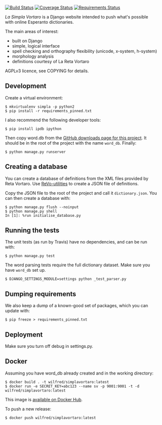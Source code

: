 [![Build Status](https://travis-ci.org/Wilfred/simpla-vortaro.svg?branch=master)](https://travis-ci.org/Wilfred/simpla-vortaro)
[![Coverage Status](https://img.shields.io/coveralls/Wilfred/simpla-vortaro.svg)](https://coveralls.io/r/Wilfred/simpla-vortaro?branch=master)
[![Requirements Status](https://requires.io/github/Wilfred/simpla-vortaro/requirements.png?branch=master)](https://requires.io/github/Wilfred/simpla-vortaro/requirements/?branch=master)

*La Simpla Vortaro* is a Django website intended to push what's possible
with online Esperanto dictionaries.

The main areas of interest:

* built on Django
* simple, logical interface
* spell checking and orthography flexibility (unicode, x-system, h-system)
* morphology analysis
* definitions courtesy of La Reta Vortaro

AGPLv3 licence, see COPYING for details.

Development
-----------

Create a virtual environment:

    $ mkvirtualenv simpla -p python2
    $ pip install -r requirements_pinned.txt

I also recommend the following developer tools:

    $ pip install ipdb ipython
    
Then copy word.db from the
[GitHub downloads page for this project](https://github.com/Wilfred/simpla-vortaro/downloads). It
should be in the root of the project with the name `word_db`. Finally:

    $ python manage.py runserver

Creating a database
-------------------

You can create a database of definitions from the XML files provided
by Reta Vortaro. Use
[ReVo-utilities](https://github.com/Wilfred/ReVo-utilities) to create
a JSON file of definitions.

Copy the JSON file to the root of the project and call it
`dictionary.json`. You can then create a database with:

    $ python manage.py flush --noinput
    $ python manage.py shell
    In [1]: %run initialise_database.py
    
    
Running the tests
-----------------

The unit tests (as run by Travis) have no dependencies, and can be run
with:

    $ python manage.py test

The word parsing tests require the full dictionary dataset. Make sure
you have `word_db` set up.

    $ DJANGO_SETTINGS_MODULE=settings python _test_parser.py

Dumping requirements
--------------------

We also keep a dump of a known-good set of packages, which you can
update with:

    $ pip freeze > requirements_pinned.txt

Deployment
----------

Make sure you turn off debug in settings.py.

Docker
------

Assuming you have word_db already created and in the working
directory:

```
$ docker build . -t wilfred/simplavortaro:latest
$ docker run -e SECRET_KEY=abc123 --name sv -p 9001:9001 -t -d wilfred/simplavortaro:latest
```

This image is [available on Docker
Hub](https://cloud.docker.com/u/wilfred/repository/docker/wilfred/simplavortaro).

To push a new release:

```
$ docker push wilfred/simplavortaro:latest
```
